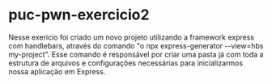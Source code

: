 # puc-pwn-exercicio2

Nesse exericio foi criado um novo projeto utilizando a framework express com handlebars, 
através do comando "o npx express-generator --view=hbs my-project". Esse comando
é responsável por criar uma pasta já com toda a estrutura de arquivos e configurações necessárias para
inicializarmos nossa aplicação em Express.
